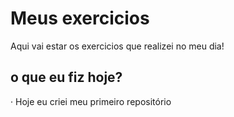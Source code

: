 # Meus exercicios
Aqui vai estar os exercicios que realizei no meu dia!

## o que eu fiz hoje?

· Hoje eu criei meu primeiro repositório